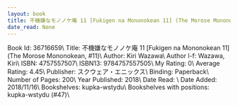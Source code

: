 ```yaml
---
layout: book
title: 不機嫌なモノノケ庵 11 [Fukigen na Mononokean 11] (The Morose Mononokean,  no. 11)
date_read: None
---
```


Book Id: 36716659\ 
Title: 不機嫌なモノノケ庵 11 [Fukigen na Mononokean 11] (The Morose Mononokean, #11)\ 
Author: Kiri Wazawa\ 
Author l-f: Wazawa, Kiri\ 
ISBN: 4757557507\ 
ISBN13: 9784757557505\ 
My Rating: 0\ 
Average Rating: 4.45\ 
Publisher: スクウェア・エニックス\ 
Binding: Paperback\ 
Number of Pages: 200\ 
Year Published: 2018\ 
Date Read: \ 
Date Added: 2018/11/16\ 
Bookshelves: kupka-wstydu\ 
Bookshelves with positions: kupka-wstydu (#47)\ 

